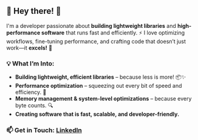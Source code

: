 ## 🚀 Hey there! 👋

I'm a developer passionate about **building lightweight libraries** and **high-performance software** that runs fast and efficiently. ⚡ I love optimizing workflows, fine-tuning performance, and crafting code that doesn’t just work—it **excels!** 🤘

### 💡 What I’m Into:

- **Building lightweight, efficient libraries** – because less is more! 📦✨
- **Performance optimization** – squeezing out every bit of speed and efficiency. 🚀
- **Memory management & system-level optimizations** – because every byte counts. 🔍
- **Creating software that is fast, scalable, and developer-friendly.**

<!-- ## Hey there! 👋

Just a regular dude on a quest to level up my developer workflow and sprinkle a little magic on everything I code. 💻✨

I'm all about building high-performance projects, diving deep into the world of memory management, and crafting software that doesn’t just work—it rocks! 🤘

🚀 What I’m Up To:

- Optimizing my workflow like a ninja 🥷 – because who doesn’t want their code to flow smoothly?
- Exploring the mysteries of memory – yes, I’m the guy who reads the fine print on malloc and free!
- Building awesome software that users love and keep coming back for. -->

### 📫 Get in Touch: [LinkedIn][linkedin]

[linkedin]: https://www.linkedin.com/in/shaul-gavrielov-087565193/

<!--
**sgavrielov/sgavrielov** is a ✨ _special_ ✨ repository because its `README.md` (this file) appears on your GitHub profile.

Here are some ideas to get you started:

- 🔭 I’m currently working on ...
- 🌱 I’m currently learning ...
- 👯 I’m looking to collaborate on ...
- 🤔 I’m looking for help with ...
- 💬 Ask me about ...
- 📫 How to reach me: ...
- 😄 Pronouns: ...
- ⚡ Fun fact: ...
-->
